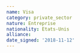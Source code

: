 ```yaml
---
name: Visa
category: private_sector
nature: Entreprise
nationality: Etats-Unis
alliance: 
date_signed: '2018-11-12'
---
```

    
